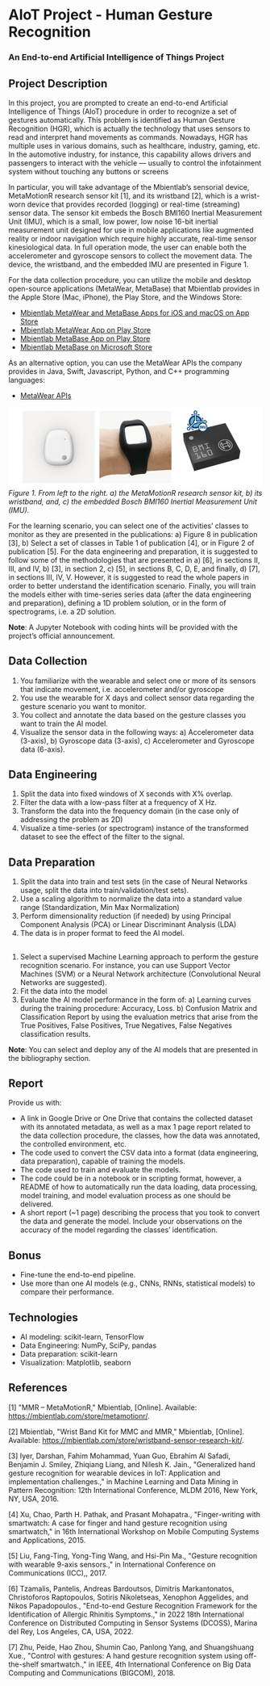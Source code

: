 # AIoT Project - Human Gesture Recognition

### An End-to-end Artificial Intelligence of Things Project

## Project Description

In this project, you are prompted to create an end-to-end Artificial Intelligence of Things (AIoT) procedure in order 
to recognize a set of gestures automatically. This problem is identified as Human Gesture Recognition (HGR), which is 
actually the technology that uses sensors to read and interpret hand movements as commands. Nowadays, HGR has multiple 
uses in various domains, such as healthcare, industry, gaming, etc. In the automotive industry, for instance, this 
capability allows drivers and passengers to interact with the vehicle — usually to control the infotainment system 
without touching any buttons or screens

In particular, you will take advantage of the Mbientlab’s sensorial device, MetaMotionR research sensor kit [1], and 
its wristband [2], which is a wrist-worn device that provides recorded (logging) or real-time (streaming) sensor data. 
The sensor kit embeds the Bosch BMI160 Inertial Measurement Unit (IMU), which is a small, low power, low noise 16-bit 
inertial measurement unit designed for use in mobile applications like augmented reality or indoor navigation which 
require highly accurate, real-time sensor kinesiological data. In full operation mode, the user can enable both the 
accelerometer and gyroscope sensors to collect the movement data. The device, the wristband, and the embedded IMU are 
presented in Figure 1. 

For the data collection procedure, you can utilize the mobile and desktop open-source applications (MetaWear, 
MetaBase) that Mbientlab provides in the Apple Store (Mac, iPhone), the Play Store, and the Windows Store:

* [Mbientlab MetaWear and MetaBase Apps for iOS and macOS on App Store](https://apps.apple.com/us/developer/mbientlab-inc/id920878580)
* [Mbientlab MetaWear App on Play Store](https://play.google.com/store/apps/details?id=com.mbientlab.metawear.app)
* [Mbientlab MetaBase App on Play Store](https://play.google.com/store/apps/details?id=com.mbientlab.metawear.metabase)
* [Mbientlab MetaBase on Microsoft Store](https://apps.microsoft.com/store/detail/metabase/9NBLGGH4TXJ3)


As an alternative option, you can use the MetaWear APIs the company provides in Java, Swift, Javascript, Python, and 
C++ programming languages:

* [MetaWear APIs](https://mbientlab.com/tutorials/MetaWearAPI.html)

![](img/AIoT_course_MMR.png)
*Figure 1. From left to the right. a) the MetaMotionR research sensor kit, b) its wristband, and, c) the embedded 
Bosch BMI160 Inertial Measurement Unit (IMU).*

For the learning scenario, you can select one of the activities’ classes to monitor as they are presented in the 
publications: a) Figure 8 in publication [3], b) Select a set of classes in Table 1 of publication [4], or in Figure 2 
of publication [5]. For the data engineering and preparation, it is suggested to follow some of the methodologies that 
are presented in a) [6], in sections II, III, and IV, b) [3], in section 2, c) [5], in sections B, C, D, E, and 
finally, d) [7], in sections III, IV, V. However, it is suggested to read the whole papers in order to better 
understand the identification scenario. Finally, you will train the models either with time-series series data 
(after the data engineering and preparation), defining a 1D problem solution, or in the form of spectrograms, i.e. 
a 2D solution.

**Note**: A Jupyter Notebook with coding hints will be provided with the project’s official announcement.

## Data Collection

1.	You familiarize with the wearable and select one or more of its sensors that indicate movement, i.e. accelerometer 
and/or gyroscope
2.	You use the wearable for X days and collect sensor data regarding the gesture scenario you want to monitor.
3.	You collect and annotate the data based on the gesture classes you want to train the AI model.
4.	Visualize the sensor data in the following ways: a) Accelerometer data (3-axis), b) Gyroscope data (3-axis), 
c) Accelerometer and Gyroscope data (6-axis).

## Data Engineering

1.	Split the data into fixed windows of X seconds with X% overlap.
2.	Filter the data with a low-pass filter at a frequency of X Hz.
3.	Transform the data into the frequency domain (in the case only of addressing the problem as 2D)
4.	Visualize a time-series (or spectrogram) instance of the transformed dataset to see the effect of the filter 
to the signal.

## Data Preparation

1.	Split the data into train and test sets (in the case of Neural Networks usage, split the data into 
train/validation/test sets).
2.	Use a scaling algorithm to normalize the data into a standard value range (Standardization, 
Min Max Normalization)
3.	Perform dimensionality reduction (if needed) by using Principal Component Analysis (PCA) or Linear Discriminant 
Analysis (LDA)
4.	The data is in proper format to feed the AI model.

## 

1.	Select a supervised Machine Learning approach to perform the gesture recognition scenario. For instance, you can 
use Support Vector Machines (SVM) or a Neural Network architecture (Convolutional Neural Networks are suggested).
2.	Fit the data into the model
3.	Evaluate the AI model performance in the form of: a) Learning curves during the training procedure: Accuracy, Loss.
b) Confusion Matrix and Classification Report by using the evaluation metrics that arise from the True Positives, 
False Positives, True Negatives, False Negatives classification results.

**Note**: You can select and deploy any of the AI models that are presented in the bibliography section.

## Report

Provide us with:
* A link in Google Drive or One Drive that contains the collected dataset with its annotated metadata, as well as a 
max 1 page report related to the data collection procedure, the classes, how the data was annotated, the controlled 
environment, etc. 
* The code used to convert the CSV data into a format (data engineering, data preparation), capable of training the 
models.
* The code used to train and evaluate the models. 
* The code could be in a notebook or in scripting format, however, a README of how to automatically run the data 
loading, data processing, model training, and model evaluation process as one should be delivered. 
* A short report (~1 page) describing the process that you took to convert the data and generate the model. Include 
your observations on the accuracy of the model regarding the classes’ identification.

## Bonus

* Fine-tune the end-to-end pipeline. 
* Use more than one AI models (e.g., CNNs, RNNs, statistical models) to compare their performance.

## Technologies

* AI modeling: scikit-learn, TensorFlow 
* Data Engineering: NumPy, SciPy, pandas 
* Data preparation: scikit-learn 
* Visualization: Matplotlib, seaborn

## References

[1] "MMR – MetaMotionR," Mbientlab, [Online]. Available: https://mbientlab.com/store/metamotionr/.

[2] Mbientlab, "Wrist Band Kit for MMC and MMR," Mbientlab, [Online]. Available: https://mbientlab.com/store/wristband-sensor-research-kit/.

[3] Iyer, Darshan, Fahim Mohammad, Yuan Guo, Ebrahim Al Safadi, Benjamin J. Smiley, Zhiqiang Liang, and Nilesh K. 
Jain., "Generalized hand gesture recognition for wearable devices in IoT: Application and implementation challenges.," 
in Machine Learning and Data Mining in Pattern Recognition: 12th International Conference, MLDM 2016, New York, NY, 
USA, 2016. 

[4] Xu, Chao, Parth H. Pathak, and Prasant Mohapatra., "Finger-writing with smartwatch: A case for finger and hand 
gesture recognition using smartwatch," in 16th International Workshop on Mobile Computing Systems and Applications, 2015. 

[5] Liu, Fang-Ting, Yong-Ting Wang, and Hsi-Pin Ma., "Gesture recognition with wearable 9-axis sensors.," in 
International Conference on Communications (ICC),, 2017. 

[6] Tzamalis, Pantelis, Andreas Bardoutsos, Dimitris Markantonatos, Christoforos Raptopoulos, Sotiris Nikoletseas, 
Xenophon Aggelides, and Nikos Papadopoulos., "End-to-end Gesture Recognition Framework for the Identification of 
Allergic Rhinitis Symptoms.," in 2022 18th International Conference on Distributed Computing in Sensor Systems (DCOSS), 
Marina del Rey, Los Angeles, CA, USA, 2022. 

[7] Zhu, Peide, Hao Zhou, Shumin Cao, Panlong Yang, and Shuangshuang Xue., "Control with gestures: A hand gesture 
recognition system using off-the-shelf smartwatch.," in IEEE, 4th International Conference on Big Data Computing and 
Communications (BIGCOM), 2018. 
